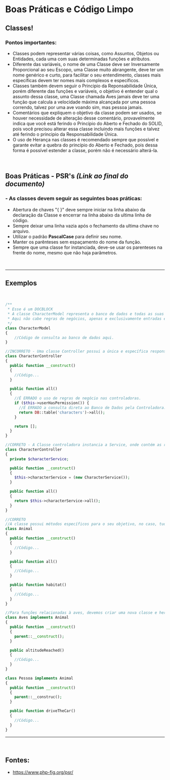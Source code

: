 # Boas Práticas e Código Limpo

## Classes!
### Pontos importantes:
- Classes podem representar várias coisas, como Assuntos, Objetos ou Entidades, cada uma com suas determinadas funções e atributos.
- Diferente das variáveis, o nome de uma Classe deve ser Inversamente Proporcional ao seu Escopo, uma Classe muito abrangente, deve ter um nome genérico e curto, para facilitar o seu entendimento, classes mais específicas devem ter nomes mais complexos e específicos.
- Classes também devem seguir o Principio da Reponsabilidade Única, porém diferente das funções e variáveis, o objetivo é entender qual o assunto dessa classe, uma Classe chamada Aves jamais deve ter uma função que calcula a velocidade máxima alcançada por uma pessoa correndo, talvez por uma ave voando sim, mas pessoa jamais.
- Comentários que expliquem o objetivo da classe podem ser usados, se houver necessidade de alteração desse comentário, provavelmente indica que você está ferindo o Princípio do Aberto e Fechado do SOLID, pois você precisou alterar essa classe incluindo mais funções e talvez até ferindo o principio da Responsabilidade Única.
- O uso de Herança nas classes é recomendado sempre que possível e garante evitar a quebra do princípio do Aberto e Fechado, pois dessa forma é possível estender a classe, porém não é necessário alterá-la.
</br>

## Boas Práticas - PSR's *(Link ao final do documento)*
### - As classes devem seguir as seguintes boas práticas:
  - Abertura de chaves "{ }" deve sempre iniciar na linha abaixo da declaração da Classe e encerrar na linha abaixo da ultima linha de código.
  - Sempre deixar uma linha vazia após o fechamento da ultima chave no arquivo.
  - Utilizar o padrão **PascalCase** para definir seu nome.
  - Manter os parênteses sem espaçamento do nome da função.
  - Sempre que uma classe for instanciada, deve-se usar os parenteses na frente do nome, mesmo que não haja parâmetros.  
</br>

-------------------------
## Exemplos  
</br>

```PHP
/**
 * Esse é um DOCBLOCK
 * A classe CharacterModel representa o banco de dados e todas as suas funções relacionadas à banco de dados
 * Aqui não cabe regras de negócios, apenas e exclusivamente entradas e saídas de banco de dados.
 */
class CharacterModel
{
    //Código de consulta ao banco de dados aqui.
}
```

```PHP
//INCORRETO - Uma classe Controller possui a única e específica responsabilidade de gerenciar requisições e respostas, nenhuma regra de negócios ou consulta ao banco deve ser implementada na Controller.
class CharacterController
{
  public function __construct()
  {
    //Código...
  }

  public function all()
  {
    //É ERRADO o uso de regras de negócio nas controladoras.
    if ($this->userHasPermission()) {
      //É ERRADO a consulta direta ao Banco de Dados pela Controladora.
      return DB::table('characters')->all();
    }

    return [];
  }
}

//CORRETO - A Classe controladora instancia a Service, onde contém as regras de negócio, a Service por sua vez aciona a Model ou Repository, para a consulta ao banco de dados.
class CharacterController
{
  private $characterService;

  public function __construct()
  {
    $this->characterService = (new CharacterService());
  }

  public function all()
  {
    return $this->characterService->all();
  }
}
```
```PHP
//CORRETO
//A classe possui métodos específicos para o seu objetivo, no caso, tudo relacionado à Animais.
class Animal
{
  public function __construct()
  {
    //Código...
  }

  public function all()
  {
    //Código...
  }

  public function habitat()
  {
    //Código...
  }
}

//Para funções relacionadas à aves, devemos criar uma nova classe e herdar a classe Animal.
class Aves implements Animal
{
  public function __construct()
  {
    parent::__construct();
  }

  public altitudeReached()
  {
    //Código...
  }
}

class Pessoa implements Animal
{
  public function __construct()
  {
    parent::__construc();
  }

  public function driveTheCar()
  {
    //Código...
  }
}
```

---------------------------------  
</br>

## Fontes:
- https://www.php-fig.org/psr/